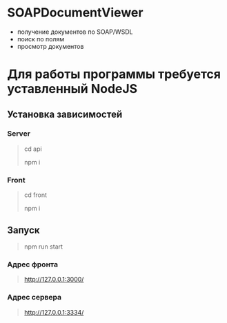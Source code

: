# SOAPDocumentViewer
* получение документов по SOAP/WSDL
* поиск по полям
* просмотр документов

# Для работы программы требуется уставленный NodeJS

## Установка зависимостей

### Server

> cd api
> 
> npm i

### Front

> cd front
> 
> npm i

## Запуск

> npm run start

### Адрес фронта
> http://127.0.0.1:3000/

### Адрес сервера
> http://127.0.0.1:3334/
